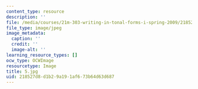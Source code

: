 ```yaml
---
content_type: resource
description: ''
file: /media/courses/21m-303-writing-in-tonal-forms-i-spring-2009/218527d8d1b29a191af673b64d63d687_5.jpg
file_type: image/jpeg
image_metadata:
  caption: ''
  credit: ''
  image-alt: ''
learning_resource_types: []
ocw_type: OCWImage
resourcetype: Image
title: 5.jpg
uid: 218527d8-d1b2-9a19-1af6-73b64d63d687
---
```

